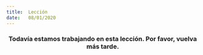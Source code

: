 ```yaml
---
title:  Lección
date:   08/01/2020
---
```


### <center>Todavía estamos trabajando en esta lección. Por favor, vuelva más tarde.</center>